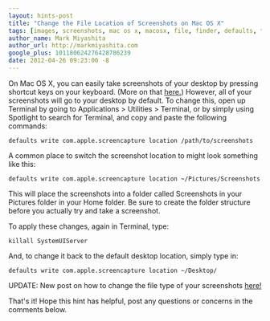 ```yaml
---
layout: hints-post
title: "Change the File Location of Screenshots on Mac OS X"
tags: [images, screenshots, mac os x, macosx, file, finder, defaults, terminal]
author_name: Mark Miyashita
author_url: http://markmiyashita.com
google_plus: 101180624276428786239
date: 2012-04-26 09:23:00 -8
---
```


On Mac OS X, you can easily take screenshots of your desktop by pressing shortcut keys on your keyboard. (More on that <a href="{{site.url}}/how-to-measure-screen-elements-in-pixels/">here.</a>) However, all of your screenshots will go to your desktop by default. To change this, open up Terminal by going to Applications > Utilities > Terminal, or by simply using Spotlight to search for Terminal, and copy and paste the following commands:

    defaults write com.apple.screencapture location /path/to/screenshots
    
A common place to switch the screenshot location to might look something like this:

    defaults write com.apple.screencapture location ~/Pictures/Screenshots
    
This will place the screenshots into a folder called Screenshots in your Pictures folder in your Home folder. Be sure to create the folder structure before you actually try and take a screenshot.

To apply these changes, again in Terminal, type:

    killall SystemUIServer
    
And, to change it back to the default desktop location, simply type in:

    defaults write com.apple.screencapture location ~/Desktop/

UPDATE: New post on how to change the file type of your screenshots <a href="{{site.url}}/change-file-type-of-screenshots-on-os-x/">here!</a>

That's it! Hope this hint has helpful, post any questions or concerns in the comments below.